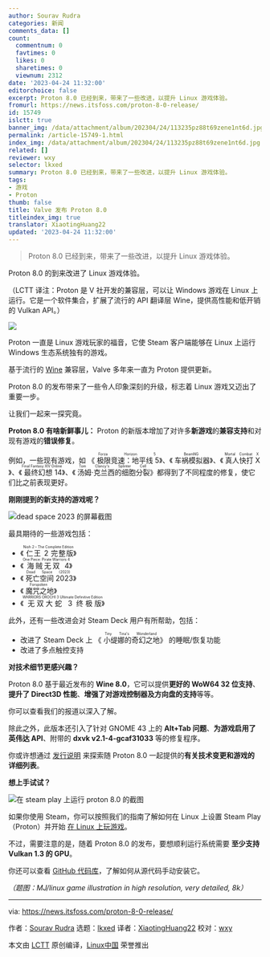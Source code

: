 ```yaml
---
author: Sourav Rudra
categories: 新闻
comments_data: []
count:
  commentnum: 0
  favtimes: 0
  likes: 0
  sharetimes: 0
  viewnum: 2312
date: '2023-04-24 11:32:00'
editorchoice: false
excerpt: Proton 8.0 已经到来，带来了一些改进，以提升 Linux 游戏体验。
fromurl: https://news.itsfoss.com/proton-8-0-release/
id: 15749
islctt: true
banner_img: /data/attachment/album/202304/24/113235pz88t69zene1nt6d.jpg
permalink: /article-15749-1.html
index_img: /data/attachment/album/202304/24/113235pz88t69zene1nt6d.jpg.thumb.jpg
related: []
reviewer: wxy
selector: lkxed
summary: Proton 8.0 已经到来，带来了一些改进，以提升 Linux 游戏体验。
tags:
- 游戏
- Proton
thumb: false
title: Valve 发布 Proton 8.0
titleindex_img: true
translator: XiaotingHuang22
updated: '2023-04-24 11:32:00'
---
```



> 
> Proton 8.0 已经到来，带来了一些改进，以提升 Linux 游戏体验。
> 
> 
> 


Proton 8.0 的到来改进了 Linux 游戏体验。


（LCTT 译注：Proton 是 V 社开发的兼容层，可以让 Windows 游戏在 Linux 上运行。它是一个软件集合，扩展了流行的 API 翻译层 Wine，提供高性能和低开销的 Vulkan API。）


![](/data/attachment/album/202304/24/113235pz88t69zene1nt6d.jpg)


Proton 一直是 Linux 游戏玩家的福音，它使 Steam 客户端能够在 Linux 上运行 Windows 生态系统独有的游戏。


基于流行的 [Wine](https://www.winehq.org/?ref=news.itsfoss.com) 兼容层，Valve 多年来一直为 Proton 提供更新。


Proton 8.0 的发布带来了一些令人印象深刻的升级，标志着 Linux 游戏又迈出了重要一步。


让我们一起来一探究竟。


**Proton 8.0 有啥新鲜事儿：** Proton 的新版本增加了对许多**新游戏**的**兼容支持**和对现有游戏的**错误修复**。


例如，一些现有游戏，如 《<ruby> 极限竞速：地平线 5 <rt>  Forza Horizon 5 </rt></ruby>》、《<ruby> 车祸模拟器 <rt>  BeamNG </rt></ruby>》、《<ruby> 真人快打 X <rt>  Mortal Combat X </rt></ruby>》、《<ruby> 最终幻想 14 <rt>  Final Fantasy XIV Online </rt></ruby>》、《<ruby> 汤姆·克兰西的细胞分裂 <rt>  Tom Clancy's Splinter Cell </rt></ruby>》都得到了不同程度的修复，使它们比之前表现更好。


**刚刚提到的新支持的游戏呢？**


![dead space 2023 的屏幕截图](/data/attachment/album/202304/24/113253d6k47olqfavavk06.jpg)


最具期待的一些游戏包括：


* 《<ruby> 仁王 2 完整版 <rt>  Nioh 2 – The Complete Edition </rt></ruby>》
* 《<ruby> 海贼无双 4 <rt>  One Piece: Pirate Warriors 4 </rt></ruby>》
* 《<ruby> 死亡空间 2023 <rt>  Dead Space (2023) </rt></ruby>》
* 《<ruby> 魔咒之地 <rt>  Forspoken </rt></ruby>》
* 《<ruby> 无双大蛇 3 终极版 <rt>  WARRIORS OROCHI 3 Ultimate Definitive Edition </rt></ruby>》


此外，还有一些改进会对 Steam Deck 用户有所帮助，包括：


* 改进了 Steam Deck 上 《<ruby> 小缇娜的奇幻之地 <rt>  Tiny Tina's Wonderland </rt></ruby>》 的睡眠/恢复功能
* 改进了多点触控支持


**对技术细节更感兴趣？**


Proton 8.0 基于最近发布的 **Wine 8.0**，它可以提供**更好的 WoW64 32 位支持**、**提升了 Direct3D 性能**、**增强了对游戏控制器及方向盘的支持**等等。


你可以查看我们的报道以深入了解。


除此之外，此版本还引入了针对 GNOME 43 上的 **Alt+Tab 问题**、**为游戏启用了英伟达 API**、附带的 **dxvk v2.1-4-gcaf31033** 等的修复程序。


你或许想通过 [发行说明](https://github.com/ValveSoftware/Proton/releases/tag/proton-8.0-1c?ref=news.itsfoss.com) 来探索随 Proton 8.0 一起提供的**有关技术变更和游戏的详细列表**。


**想上手试试？**


![在 steam play 上运行 proton 8.0 的截图](/data/attachment/album/202304/24/113253ulqflzqihizqijaw.jpg)


如果你使用 Steam，你可以按照我们的指南了解如何在 Linux 上设置 Steam Play （Proton）并开始 [在 Linux 上玩游戏](https://itsfoss.com/linux-gaming-guide/?ref=news.itsfoss.com)。


不过，需要注意的是，随着 Proton 8.0 的发布，要想顺利运行系统需要 **至少支持 Vulkan 1.3 的 GPU**。


你还可以查看 [GitHub 代码库](https://github.com/ValveSoftware/Proton?ref=news.itsfoss.com)，了解如何从源代码手动安装它。


*（题图：MJ/linux game illustration in high resolution, very detailed, 8k）*




---


via: <https://news.itsfoss.com/proton-8-0-release/>


作者：[Sourav Rudra](https://news.itsfoss.com/author/sourav/) 选题：[lkxed](https://github.com/lkxed/) 译者：[XiaotingHuang22](https://github.com/XiaotingHuang22) 校对：[wxy](https://github.com/wxy)


本文由 [LCTT](https://github.com/LCTT/TranslateProject) 原创编译，[Linux中国](https://linux.cn/) 荣誉推出